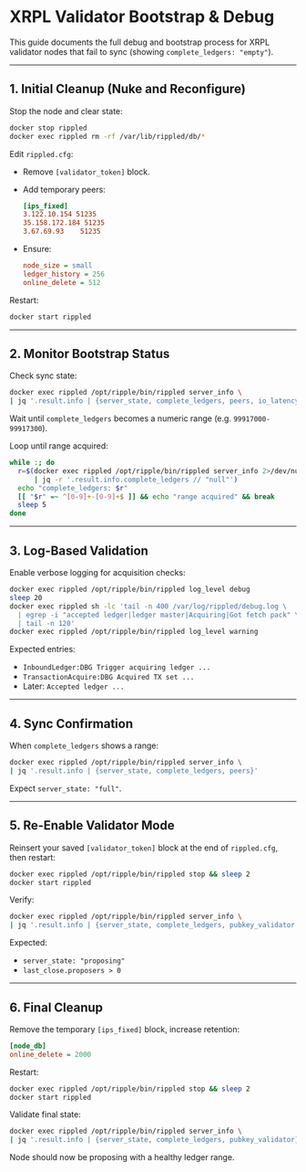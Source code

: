 # XRPL Validator Bootstrap & Debug

This guide documents the full debug and bootstrap process for XRPL validator nodes that fail to sync (showing `complete_ledgers: "empty"`).

---

## 1. Initial Cleanup (Nuke and Reconfigure)

Stop the node and clear state:

```bash
docker stop rippled
docker exec rippled rm -rf /var/lib/rippled/db/*
```

Edit `rippled.cfg`:

* Remove `[validator_token]` block.
* Add temporary peers:

  ```ini
  [ips_fixed]
  3.122.10.154 51235
  35.158.172.184 51235
  3.67.69.93    51235
  ```
* Ensure:

  ```ini
  node_size = small
  ledger_history = 256
  online_delete = 512
  ```

Restart:

```bash
docker start rippled
```

---

## 2. Monitor Bootstrap Status

Check sync state:

```bash
docker exec rippled /opt/ripple/bin/rippled server_info \
| jq '.result.info | {server_state, complete_ledgers, peers, io_latency_ms}'
```

Wait until `complete_ledgers` becomes a numeric range (e.g. `99917000-99917300`).

Loop until range acquired:

```bash
while :; do
  r=$(docker exec rippled /opt/ripple/bin/rippled server_info 2>/dev/null \
      | jq -r '.result.info.complete_ledgers // "null"')
  echo "complete_ledgers: $r"
  [[ "$r" =~ ^[0-9]+-[0-9]+$ ]] && echo "range acquired" && break
  sleep 5
done
```

---

## 3. Log-Based Validation

Enable verbose logging for acquisition checks:

```bash
docker exec rippled /opt/ripple/bin/rippled log_level debug
sleep 20
docker exec rippled sh -lc 'tail -n 400 /var/log/rippled/debug.log \
  | egrep -i "accepted ledger|ledger master|Acquiring|Got fetch pack" \
  | tail -n 120'
docker exec rippled /opt/ripple/bin/rippled log_level warning
```

Expected entries:

* `InboundLedger:DBG Trigger acquiring ledger ...`
* `TransactionAcquire:DBG Acquired TX set ...`
* Later: `Accepted ledger ...`

---

## 4. Sync Confirmation

When `complete_ledgers` shows a range:

```bash
docker exec rippled /opt/ripple/bin/rippled server_info \
| jq '.result.info | {server_state, complete_ledgers, peers}'
```

Expect `server_state: "full"`.

---

## 5. Re-Enable Validator Mode

Reinsert your saved `[validator_token]` block at the end of `rippled.cfg`, then restart:

```bash
docker exec rippled /opt/ripple/bin/rippled stop && sleep 2
docker start rippled
```

Verify:

```bash
docker exec rippled /opt/ripple/bin/rippled server_info \
| jq '.result.info | {server_state, complete_ledgers, pubkey_validator, last_close}'
```

Expected:

* `server_state: "proposing"`
* `last_close.proposers > 0`

---

## 6. Final Cleanup

Remove the temporary `[ips_fixed]` block, increase retention:

```ini
[node_db]
online_delete = 2000
```

Restart:

```bash
docker exec rippled /opt/ripple/bin/rippled stop && sleep 2
docker start rippled
```

Validate final state:

```bash
docker exec rippled /opt/ripple/bin/rippled server_info \
| jq '.result.info | {server_state, complete_ledgers, pubkey_validator}'
```

Node should now be proposing with a healthy ledger range.
